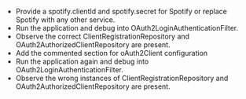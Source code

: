 * Provide a spotify.clientId and spotify.secret for Spotify or replace Spotify with any other service.
* Run the application and debug into OAuth2LoginAuthenticationFilter.
* Observe the correct ClientRegistrationRepository and OAuth2AuthorizedClientRepository are present.
* Add the commented section for oAuth2Client configuration
* Run the application again and debug into OAuth2LoginAuthenticationFilter.
* Observe the wrong instances of ClientRegistrationRepository and OAuth2AuthorizedClientRepository are present.
